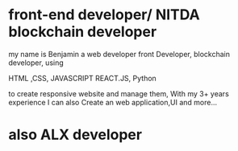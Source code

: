 <h1>front-end developer/
NITDA blockchain developer </h1>


<P> my name is Benjamin  a web developer front 
Developer, blockchain developer, using 

HTML 
,CSS, 
JAVASCRIPT
REACT.JS,
Python

to create responsive website and manage them,
With my 3+ years experience I can also 
Create an web application,UI and more... </p>


<h1>also ALX developer <h1>
